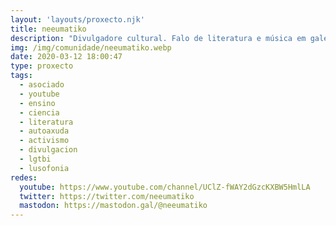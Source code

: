 ```yaml
---
layout: 'layouts/proxecto.njk'
title: neeumatiko
description: "Divulgadore cultural. Falo de literatura e música em galego, e de realidades LGBTIQA+. Chamo-me Nee Barros Fernández.\n\nIMPORTANTE: o meu género gramatical é o neutro. Emprego o pronome neutro ELU, as terminaçons em -e. Nom me molesta o masculino se nom sabedes empregá-lo bem, mas em nengum caso vou tolerar o feminino.\n\n#youtubeires #youtubeiras #youtubeiros "
img: /img/comunidade/neeumatiko.webp
date: 2020-03-12 18:00:47
type: proxecto
tags:
  - asociado
  - youtube
  - ensino
  - ciencia
  - literatura
  - autoaxuda
  - activismo
  - divulgacion
  - lgtbi
  - lusofonia
redes:
  youtube: https://www.youtube.com/channel/UClZ-fWAY2dGzcKXBW5HmlLA
  twitter: https://twitter.com/neeumatiko
  mastodon: https://mastodon.gal/@neeumatiko
---
```

